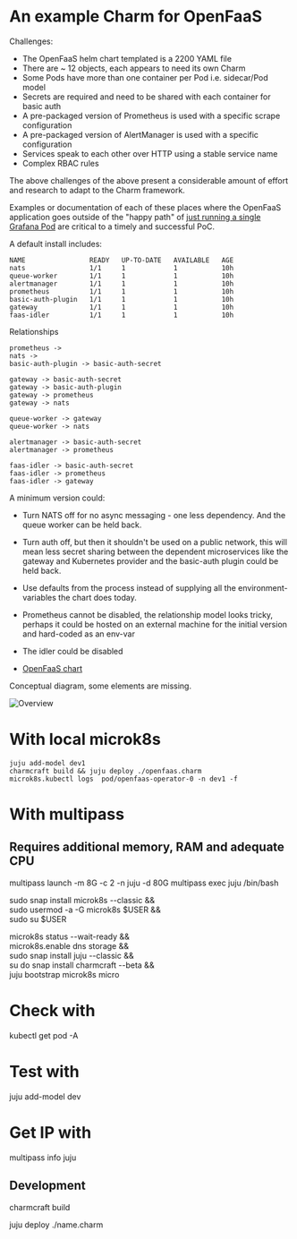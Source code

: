 # An example Charm for OpenFaaS

Challenges:

* The OpenFaaS helm chart templated is a 2200 YAML file
* There are ~ 12 objects, each appears to need its own Charm
* Some Pods have more than one container per Pod i.e. sidecar/Pod model
* Secrets are required and need to be shared with each container for basic auth
* A pre-packaged version of Prometheus is used with a specific scrape configuration
* A pre-packaged version of AlertManager is used with a specific configuration
* Services speak to each other over HTTP using a stable service name
* Complex RBAC rules

The above challenges of the above present a considerable amount of effort and research to adapt to the Charm framework.

Examples or documentation of each of these places where the OpenFaaS application goes outside of the "happy path" of [just running a single Grafana Pod](https://github.com/jlounder/training-operator) are critical to a timely and successful PoC.

A default install includes:

```
NAME                READY   UP-TO-DATE   AVAILABLE   AGE
nats                1/1     1            1           10h
queue-worker        1/1     1            1           10h
alertmanager        1/1     1            1           10h
prometheus          1/1     1            1           10h
basic-auth-plugin   1/1     1            1           10h
gateway             1/1     1            1           10h
faas-idler          1/1     1            1           10h
```

Relationships

```
prometheus ->
nats ->
basic-auth-plugin -> basic-auth-secret

gateway -> basic-auth-secret
gateway -> basic-auth-plugin
gateway -> prometheus
gateway -> nats

queue-worker -> gateway
queue-worker -> nats

alertmanager -> basic-auth-secret
alertmanager -> prometheus

faas-idler -> basic-auth-secret
faas-idler -> prometheus
faas-idler -> gateway

```

A minimum version could:

* Turn NATS off for no async messaging - one less dependency. And the queue worker can be held back.
* Turn auth off, but then it shouldn't be used on a public network, this will mean less secret sharing between the dependent microservices like the gateway and Kubernetes provider and the basic-auth plugin could be held back.
* Use defaults from the process instead of supplying all the environment-variables the chart does today.
* Prometheus cannot be disabled, the relationship model looks tricky, perhaps it could be hosted on an external machine for the initial version and hard-coded as an env-var
* The idler could be disabled

* [OpenFaaS chart](https://github.com/openfaas/faas-netes/tree/master/chart/openfaas)

Conceptual diagram, some elements are missing.

![Overview](https://github.com/openfaas/faas/blob/master/docs/of-workflow.png?raw=true)





# With local microk8s

```
juju add-model dev1
charmcraft build && juju deploy ./openfaas.charm
microk8s.kubectl logs  pod/openfaas-operator-0 -n dev1 -f
```

# With multipass

## Requires additional memory, RAM and adequate CPU
multipass launch -m 8G -c 2 -n juju -d 80G
multipass exec juju /bin/bash

sudo snap install microk8s --classic && \
  sudo usermod -a -G microk8s $USER && \
  sudo su $USER

microk8s status --wait-ready && \
 microk8s.enable dns storage && \
 sudo snap install juju --classic && \
 su do snap install charmcraft --beta && \
  juju bootstrap microk8s micro

# Check with
kubectl get pod -A

# Test with
juju add-model dev

# Get IP with
multipass info juju

## Development

charmcraft build

juju deploy ./name.charm